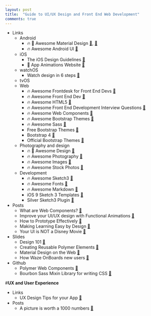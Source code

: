 ```yaml
---
layout: post
title:  "Guide to UI/UX Design and Front End Web Development"
comments: true
---
```


- Links
    - Android
        - :fire: :raised_hands: Awesome Material Design [:link:](https://github.com/lightSky/Awesome-MaterialDesign), [:link:](https://github.com/sachin1092/awesome-material)
        - :fire: Awesome Android UI [:link:](https://github.com/wasabeef/awesome-android-ui)
    - iOS
        - The iOS Design Guidelines [:link:](http://iosdesign.ivomynttinen.com/?utm_campaign=This%2BWeek%2Bin%2BSwift&utm_medium=email&utm_source=This_Week_in_Swift_56)
        - :raised_hands: App Animations Website [:link:](http://www.appanimations.com/?utm_campaign=This%2BWeek%2Bin%2BSwift&utm_medium=email&utm_source=This_Week_in_Swift_63)
    - watchOS
        - Watch design in 6 steps [:link:](http://www.blonde.net/blog/2015/11/17/ux-apple-watch-6-step-starter-guide)
    - tvOS 
    - Web
        - :fire: Awesome Frontdesk for Front End Devs [:link:](https://github.com/miripiruni/frontdesk)
        - :fire: Awesome Front End Dev [:link:](https://github.com/dypsilon/frontend-dev-bookmarks)
        - :fire: Awesome HTML5 [:link:](https://github.com/diegocard/awesome-html5)
        - :fire: Awesome Front End Development Interview Questions [:link:](https://github.com/h5bp/Front-end-Developer-Interview-Questions)
        - :fire: Awesome Web Components [:link:](https://github.com/mateusortiz/webcomponents-the-right-way)
        - :fire: Awesome Bootstrap Themes [:link:](https://github.com/therebelrobot/awesome-bootstrap)
        - :fire: Awesome Sass [:link:](https://github.com/HugoGiraudel/awesome-sass)
        - Free Bootstrap Themes [:link:](http://startbootstrap.com/template-categories/all/)
        - Bootstrap 4 [:link:](http://blog.getbootstrap.com/2015/08/19/bootstrap-4-alpha/)
        - Official Bootstrap Themes [:link:](http://themes.getbootstrap.com/)
    - Photography and design
        - :fire: :raised_hands: Awesome Design [:link:](https://github.com/troyericg/awesome-design)
        - :fire: Awesome Photography [:link:](https://github.com/Syskaw/awesome-OpenSourcePhotography/)
        - :fire: Awesome Images [:link:](https://github.com/heyalexej/awesome-images)
        - :fire: Awesome Stock Photos [:link:](https://github.com/neutraltone/awesome-stock-resources)
    - Development
        - :fire: Awesome Sketch3 [:link:](https://github.com/diessica/awesome-sketch)
        - :fire: Awesome Fonts [:link:](https://github.com/brabadu/awesome-fonts)
        - :fire: Awesome Markdown [:link:](https://github.com/writekit/awesome-markdown)
        - iOS 9 Sketch 3 Templates [:link:](http://facebook.github.io/design/ios9.html)
        - Silver Sketch3 Plugin [:link:](https://medium.com/@abynim/introducing-silver-lightweight-mobile-prototyping-in-sketch-3-cee46d267f1f#.o9bxisuvt)
- Posts
    - What are Web Components? [:page_facing_up:](https://css-tricks.com/modular-future-web-components/)
    - Improve your UI/UX design with Functional Animations [:page_facing_up:](https://visualhierarchy.co/blog/improve-your-ux-functional-animations/)
    - How to Prototype Effectively [:page_facing_up:](https://medium.com/@sophie_paxtonUX/effective-prototyping-ad97d2f469a0)
    - Making Learning Easy by Design [:page_facing_up:](https://medium.com/google-design/designing-a-ux-for-learning-ebed4fa0a798) 
    - Your UI is NOT a Disney Movie [:page_facing_up:](https://medium.com/startups-venture-capital/your-ui-isn-t-a-disney-movie-703f7fbd24d2#.ymwftlxi2)
- Slides
    - Design 101 [:floppy_disk:](https://speakerdeck.com/mennenia/a-journey-in-design)
    - Creating Reusable Polymer Elements [:floppy_disk:](https://speakerdeck.com/addyosmani/creating-reusable-polymer-elements)
    - Material Design on the Web [:floppy_disk:](https://speakerdeck.com/addyosmani/material-design-for-the-web)
    - How Waze OnBoards new users [:floppy_disk:](http://www.useronboard.com/how-waze-onboards-new-users/?utm_campaign=iOS%25252BDev%25252BWeekly&utm_medium=email&utm_source=iOS_Dev_Weekly_Issue_225)
- Github
    - Polymer Web Components [:link:](https://github.com/Polymer/polymer)
    - Bourbon Sass Mixin Library for writing CSS [:link:](http://bourbon.io/)

#**UX and User Experience**
- Links
    - UX Design Tips for your App [:link:](https://medium.com/@InVisionApp/ux-design-tips-for-your-app-8203107c77eb)
- Posts
    - A picture is worth a 1000 numbers [:link:](https://blog.growth.supply/the-psychology-of-numbers-in-design-d6a7a011e8b1)
